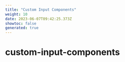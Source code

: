 ```yaml
---
title: "Custom Input Components"
weight: 10
date: 2023-06-07T09:42:25.373Z
showtoc: false
generated: true
---
```

<!-- This file was generated from the Vendure source. Do not modify. Instead, re-run the "docs:build" script -->


# custom-input-components